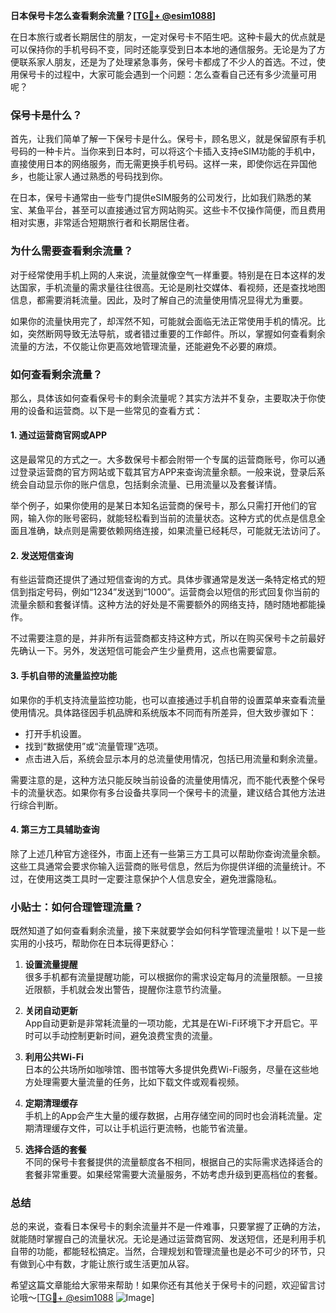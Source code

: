 **日本保号卡怎么查看剩余流量？[[TG💪+ @esim1088](https://t.me/s/esim1088)]**

在日本旅行或者长期居住的朋友，一定对保号卡不陌生吧。这种卡最大的优点就是可以保持你的手机号码不变，同时还能享受到日本本地的通信服务。无论是为了方便联系家人朋友，还是为了处理紧急事务，保号卡都成了不少人的首选。不过，使用保号卡的过程中，大家可能会遇到一个问题：怎么查看自己还有多少流量可用呢？

### **保号卡是什么？**
首先，让我们简单了解一下保号卡是什么。保号卡，顾名思义，就是保留原有手机号码的一种卡片。当你来到日本时，可以将这个卡插入支持eSIM功能的手机中，直接使用日本的网络服务，而无需更换手机号码。这样一来，即使你远在异国他乡，也能让家人通过熟悉的号码找到你。

在日本，保号卡通常由一些专门提供eSIM服务的公司发行，比如我们熟悉的某宝、某鱼平台，甚至可以直接通过官方网站购买。这些卡不仅操作简便，而且费用相对实惠，非常适合短期旅行者和长期居住者。

### **为什么需要查看剩余流量？**
对于经常使用手机上网的人来说，流量就像空气一样重要。特别是在日本这样的发达国家，手机流量的需求量往往很高。无论是刷社交媒体、看视频，还是查找地图信息，都需要消耗流量。因此，及时了解自己的流量使用情况显得尤为重要。

如果你的流量快用完了，却浑然不知，可能就会面临无法正常使用手机的情况。比如，突然断网导致无法导航，或者错过重要的工作邮件。所以，掌握如何查看剩余流量的方法，不仅能让你更高效地管理流量，还能避免不必要的麻烦。

### **如何查看剩余流量？**
那么，具体该如何查看保号卡的剩余流量呢？其实方法并不复杂，主要取决于你使用的设备和运营商。以下是一些常见的查看方式：

#### **1. 通过运营商官网或APP**
这是最常见的方式之一。大多数保号卡都会附带一个专属的运营商账号，你可以通过登录运营商的官方网站或下载其官方APP来查询流量余额。一般来说，登录后系统会自动显示你的账户信息，包括剩余流量、已用流量以及套餐详情。

举个例子，如果你使用的是某日本知名运营商的保号卡，那么只需打开他们的官网，输入你的账号密码，就能轻松看到当前的流量状态。这种方式的优点是信息全面且准确，缺点则是需要依赖网络连接，如果流量已经耗尽，可能就无法访问了。

#### **2. 发送短信查询**
有些运营商还提供了通过短信查询的方式。具体步骤通常是发送一条特定格式的短信到指定号码，例如“1234”发送到“1000”。运营商会以短信的形式回复你当前的流量余额和套餐详情。这种方法的好处是不需要额外的网络支持，随时随地都能操作。

不过需要注意的是，并非所有运营商都支持这种方式，所以在购买保号卡之前最好先确认一下。另外，发送短信可能会产生少量费用，这点也需要留意。

#### **3. 手机自带的流量监控功能**
如果你的手机支持流量监控功能，也可以直接通过手机自带的设置菜单来查看流量使用情况。具体路径因手机品牌和系统版本不同而有所差异，但大致步骤如下：

- 打开手机设置。
- 找到“数据使用”或“流量管理”选项。
- 点击进入后，系统会显示本月的总流量使用情况，包括已用流量和剩余流量。

需要注意的是，这种方法只能反映当前设备的流量使用情况，而不能代表整个保号卡的流量状态。如果你有多台设备共享同一个保号卡的流量，建议结合其他方法进行综合判断。

#### **4. 第三方工具辅助查询**
除了上述几种官方途径外，市面上还有一些第三方工具可以帮助你查询流量余额。这些工具通常会要求你输入运营商的账号信息，然后为你提供详细的流量统计。不过，在使用这类工具时一定要注意保护个人信息安全，避免泄露隐私。

### **小贴士：如何合理管理流量？**
既然知道了如何查看剩余流量，接下来就要学会如何科学管理流量啦！以下是一些实用的小技巧，帮助你在日本玩得更舒心：

1. **设置流量提醒**  
   很多手机都有流量提醒功能，可以根据你的需求设定每月的流量限额。一旦接近限额，手机就会发出警告，提醒你注意节约流量。

2. **关闭自动更新**  
   App自动更新是非常耗流量的一项功能，尤其是在Wi-Fi环境下才开启它。平时可以手动控制更新时间，避免浪费宝贵的流量。

3. **利用公共Wi-Fi**  
   日本的公共场所如咖啡馆、图书馆等大多提供免费Wi-Fi服务，尽量在这些地方处理需要大量流量的任务，比如下载文件或观看视频。

4. **定期清理缓存**  
   手机上的App会产生大量的缓存数据，占用存储空间的同时也会消耗流量。定期清理缓存文件，可以让手机运行更流畅，也能节省流量。

5. **选择合适的套餐**  
   不同的保号卡套餐提供的流量额度各不相同，根据自己的实际需求选择适合的套餐非常重要。如果经常需要大流量服务，不妨考虑升级到更高档位的套餐。

### **总结**
总的来说，查看日本保号卡的剩余流量并不是一件难事，只要掌握了正确的方法，就能随时掌握自己的流量状况。无论是通过运营商官网、发送短信，还是利用手机自带的功能，都能轻松搞定。当然，合理规划和管理流量也是必不可少的环节，只有做到心中有数，才能让旅行或生活更加从容。

希望这篇文章能给大家带来帮助！如果你还有其他关于保号卡的问题，欢迎留言讨论哦～[[TG💪+ @esim1088](https://t.me/s/esim1088) ![Image](https://i.postimg.cc/4NQfJmqS/Snipaste-2025-05-13-00-14-12.png)]